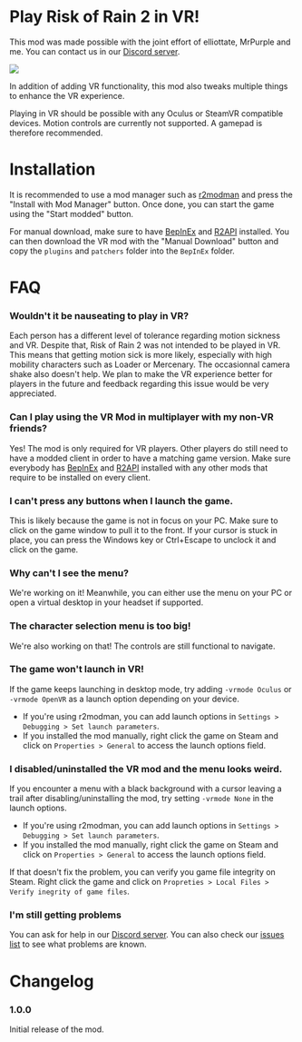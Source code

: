 # Play Risk of Rain 2 in VR!
This mod was made possible with the joint effort of elliottate, MrPurple and me. You can contact us in our [Discord server](https://discord.gg/eQ7Fwac).

![](https://thumbs.gfycat.com/UnfitAdoredBooby-size_restricted.gif)

In addition of adding VR functionality, this mod also tweaks multiple things to enhance the VR experience.

Playing in VR should be possible with any Oculus or SteamVR compatible devices. Motion controls are currently not supported. A gamepad is therefore recommended.

# Installation
It is recommended to use a mod manager such as [r2modman](https://thunderstore.io/package/ebkr/r2modman/) and press the "Install with Mod Manager" button. Once done, you can start the game using the "Start modded" button.

For manual download, make sure to have [BepInEx](https://thunderstore.io/package/bbepis/BepInExPack/) and [R2API](https://thunderstore.io/package/tristanmcpherson/R2API/) installed. You can then download the VR mod with the "Manual Download" button and copy the `plugins` and `patchers` folder into the `BepInEx` folder.

# FAQ
### Wouldn't it be nauseating to play in VR?
Each person has a different level of tolerance regarding motion sickness and VR. Despite that, Risk of Rain 2 was not intended to be played in VR. This means that getting motion sick is more likely, especially with high mobility characters such as Loader or Mercenary. The occasionnal camera shake also doesn't help. We plan to make the VR experience better for players in the future and feedback regarding this issue would be very appreciated.

### Can I play using the VR Mod in multiplayer with my non-VR friends?
Yes! The mod is only required for VR players. Other players do still need to have a modded client in order to have a matching game version. Make sure everybody has [BepInEx](https://thunderstore.io/package/bbepis/BepInExPack/) and [R2API](https://thunderstore.io/package/tristanmcpherson/R2API/) installed with any other mods that require to be installed on every client.

### I can't press any buttons when I launch the game.
This is likely because the game is not in focus on your PC. Make sure to click on the game window to pull it to the front. If your cursor is stuck in place, you can press the Windows key or Ctrl+Escape to unclock it and click on the game.

### Why can't I see the menu?
We're working on it! Meanwhile, you can either use the menu on your PC or open a virtual desktop in your headset if supported.

### The character selection menu is too big!
We're also working on that! The controls are still functional to navigate.

### The game won't launch in VR!
If the game keeps launching in desktop mode, try adding `-vrmode Oculus` or `-vrmode OpenVR` as a launch option depending on your device.
- If you're using r2modman, you can add launch options in `Settings > Debugging > Set launch parameters`.
- If you installed the mod manually, right click the game on Steam and click on `Properties > General` to access the launch options field.

### I disabled/uninstalled the VR mod and the menu looks weird.
If you encounter a menu with a black background with a cursor leaving a trail after disabling/uninstalling the mod, try setting `-vrmode None` in the launch options.
- If you're using r2modman, you can add launch options in `Settings > Debugging > Set launch parameters`.
- If you installed the mod manually, right click the game on Steam and click on `Properties > General` to access the launch options field.

If that doesn't fix the problem, you can verify you game file integrity on Steam. Right click the game and click on `Propreties > Local Files > Verify inegrity of game files`.

### I'm still getting problems
You can ask for help in our [Discord server](https://discord.gg/eQ7Fwac). You can also check our [issues list](https://github.com/DrBibop/RoR2VRMod/issues) to see what problems are known.


# Changelog
### 1.0.0
Initial release of the mod.